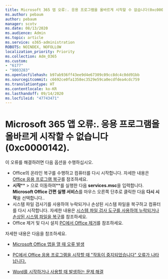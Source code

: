 ```yaml
---
title: Microsoft 365 앱 오류:. 응용 프로그램을 올바르게 시작할 수 없습니다(0xc0000142).
ms.author: pebaum
author: pebaum
manager: scotv
ms.date: 08/13/2020
ms.audience: Admin
ms.topic: article
ms.service: o365-administration
ROBOTS: NOINDEX, NOFOLLOW
localization_priority: Priority
ms.collection: Adm_O365
ms.custom:
- "6177"
- "9003283"
ms.openlocfilehash: b97ab936ff43ee9d4e67309c09cc8dc4c0dd91bb
ms.sourcegitcommit: c6692ce0fa1358ec3529e59ca0ecdfdea4cdc759
ms.translationtype: HT
ms.contentlocale: ko-KR
ms.lasthandoff: 09/14/2020
ms.locfileid: "47743471"
---
```

# <a name="microsoft-365-apps-error-the-application-was-unable-to-start-correctly-0xc0000142"></a>Microsoft 365 앱 오류:. 응용 프로그램을 올바르게 시작할 수 없습니다(0xc0000142).

이 오류를 해결하려면 다음 옵션을 수행하십시오.

- Office의 온라인 복구를 수행하고 컴퓨터를 다시 시작합니다. 자세한 내용은 [Office 응용 프로그램 복구](https://support.microsoft.com/office/repair-an-office-application-7821d4b6-7c1d-4205-aa0e-a6b40c5bb88b)를 참조하세요.
- **시작****  >  으로 이동하여**를 실행한 다음 **services.msc**을 입력합니다. **Microsoft Office 간편 실행 서비스**를 마우스 오른쪽 단추로 클릭한 다음 **다시 시작**을 선택합니다..
- 시스템 파일 검사기를 사용하여 누락되거나 손상된 시스템 파일을 복구하고 컴퓨터를 다시 시작합니다. 자세한 내용은 [시스템 파일 검사 도구를 사용하여 누락되거나 손상된 시스템 파일을 복구](https://support.microsoft.com/help/929833/use-the-system-file-checker-tool-to-repair-missing-or-corrupted-system)를 참조하세요.
- Office 제거 및 다시 설치 [PC에서 Office 제거](https://support.microsoft.com/office/uninstall-office-from-a-pc-9dd49b83-264a-477a-8fcc-2fdf5dbf61d8)를 참조하세요.

자세한 내용은 다음을 참조하세요.  

- [Microsoft Office 앱을 열 때 오류 발생](https://support.office.com/article/error-when-opening-microsoft-office-apps-b84b6a63-4b8c-46ec-ae9a-ad91d6160d72)  

- [PC에서 Office 응용 프로그램을 시작할 때 "작동이 중지되었습니다" 오류가 나타납니다.](https://support.office.com/article/i-get-a-stopped-working-error-when-i-start-office-applications-on-my-pc-52bd7985-4e99-4a35-84c8-2d9b8301a2fa)  

- [Word를 시작하거나 사용할 때 발생하는 문제 해결](https://docs.microsoft.com/office/troubleshoot/word/issues-when-start-or-use-word)